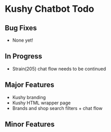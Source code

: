 # Kushy Chatbot Todo

## Bug Fixes

* None yet!

## In Progress

* Strain(205) chat flow needs to be continued

## Major Features

* Kushy branding
* Kushy HTML wrapper page
* Brands and shop search filters + chat flow

## Minor Features


